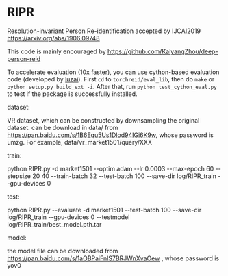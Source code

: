 # RIPR
Resolution-invariant Person Re-identification
accepted by IJCAI2019
https://arxiv.org/abs/1906.09748

This code is mainly encouraged by https://github.com/KaiyangZhou/deep-person-reid

To accelerate evaluation (10x faster), you can use cython-based evaluation code (developed by [luzai](https://github.com/luzai)). First `cd` to `torchreid/eval_lib`, then do `make` or `python setup.py build_ext -i`. After that, run `python test_cython_eval.py` to test if the package is successfully installed.

dataset:

  VR dataset, which can be constructed by downsampling the original dataset. can be download in data/ from https://pan.baidu.com/s/1B6Equ5Us1Dlod94IGi6K9w, whose password is umzg. For example, data/vr_market1501/query/XXX

train:

python RIPR.py -d market1501 --optim adam --lr 0.0003 --max-epoch 60 --stepsize 20 40 --train-batch 32 --test-batch 100 --save-dir log/RIPR_train --gpu-devices 0

test:

python RIPR.py --evaluate -d market1501 --test-batch 100 --save-dir log/RIPR_train --gpu-devices 0 --testmodel log/RIPR_train/best_model.pth.tar

model:

the model file can be downloaded from https://pan.baidu.com/s/1aOBPaiFnlS7BRJWnXvaOew  , whose password is yov0



